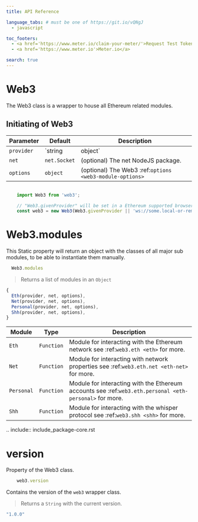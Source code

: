 ```yaml
---
title: API Reference

language_tabs: # must be one of https://git.io/vQNgJ
  - javascript

toc_footers:
  - <a href='https://www.meter.io/claim-your-meter/'>Request Test Tokens</a>
  - <a href='https://www.meter.io'>Meter.io</a>

search: true
---
```


# Web3


The Web3 class is a wrapper to house all Ethereum related modules.


## Initiating of Web3

Parameter | Default | Description
--------- | ------- | -----------
`provider` | `string|object` | A URL or one of the Web3 provider classes.
`net` | `net.Socket` | (optional) The net NodeJS package.
`options` | `object` | (optional) The Web3 :ref:`options <web3-module-options>`

```javascript

    import Web3 from 'web3';

    // "Web3.givenProvider" will be set in a Ethereum supported browser.
    const web3 = new Web3(Web3.givenProvider || 'ws://some.local-or-remote.node:8546', net, options);

```

# Web3.modules

This Static property will return an object with the classes of all major sub modules, to be able to instantiate them manually.

```javascript
  Web3.modules
```

> Returns a list of modules in an `Object`

```javascript
{
  Eth(provider, net, options),
  Net(provider, net, options),
  Personal(provider, net, options),
  Shh(provider, net, options),
}
```

Module | Type | Description
--------- | ------- | -----------
`Eth` | `Function` | Module for interacting with the Ethereum network see :ref:`web3.eth <eth>` for more.
`Net` | `Function` | Module for interacting with network properties see :ref:`web3.eth.net <eth-net>` for more.
`Personal` | `Function` | Module for interacting with the Ethereum accounts see :ref:`web3.eth.personal <eth-personal>` for more.
`Shh` | `Function` | Module for interacting with the whisper protocol see :ref:`web3.shh <shh>` for more.

.. include:: include_package-core.rst

# version

Property of the Web3 class.

```javascript
    web3.version
```

Contains the version of the `web3` wrapper class.

> Returns a `String` with the current version.

```javascript
"1.0.0"
```
